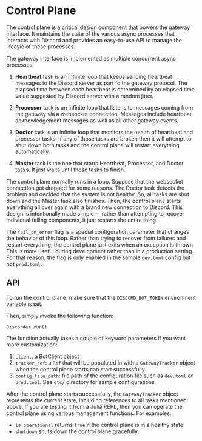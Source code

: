 # Control Plane

The control plane is a critical design component that powers the gateway interface. It maintains the state of the various async processes that interacts with Discord and provides an easy-to-use API to manage the lifecyle of these processes.

The gateway interface is implemented as multiple concurrent async processes:

1. **Heartbeat** task is an infinite loop that keeps sending heartbeat messages to the Discord server as part fo the gateway protocol. The elapsed time between each heartbeat is determined by an elapsed time value suggested by Discord server with a random jitter.

2. **Processor** task is an infinite loop that listens to messages coming from the gateway via a websocket connection. Messages include heartbeat acknowledgement messages as well as all other gateway events.

3. **Doctor** task is an infinite loop that monitors the health of heartbeat and processor tasks. If any of those tasks are broken then it will attempt to shut down both tasks and the control plane will restart everything automatically.

4. **Master** task is the one that starts Heartbeat, Processor, and Doctor tasks. It just waits until those tasks to finish.

The control plane normally runs in a loop. Suppose that the websocket connection got dropped for some reasons. The Doctor task detects the problem and decided that the system is not healthy. So, all tasks are shut down and the Master task also finishes. Then, the control plane starts everything all over again with a brand new connection to Discord. This design is intentionally made simple -- rather than attempting to recover individual failing components, it just restarts the entire thing.

The `fail_on_error` flag is a special configuration parameter that changes the behavior of this loop. Rather than trying to recover from failures and restart everything, the control plane just exits when an exception is thrown. This is more useful during development rather than in a production setting. For that reason, the flag is only enabled in the sample `dev.toml` config but not `prod.toml`.

## API

To run the control plane, make sure that the `DISCORD_BOT_TOKEN` environment variable is set.

Then, simply invoke the following function:

```
Discorder.run()
```

The function actually takes a couple of keyword parameters if you want more customization:

1. `client`: a BotClient object
2. `tracker_ref`: a `Ref` that will be populated in with a `GatewayTracker` object when the control plane starts can start successfully.
3. `config_file_path`: file path of the configuration file such as `dev.toml` or `prod.toml`. See `etc/` directory for sample configurations.

After the control plane starts successfully, the `GatewayTracker` object represents the current state, including references to all tasks mentioned above. If you are testing it from a Julia REPL, then you can operate the control plane using various management functions. For examples:

* `is_operational` returns `true` if the control plane is in a healthy state.
* `shutdown` shuts down the control plane gracefully.
